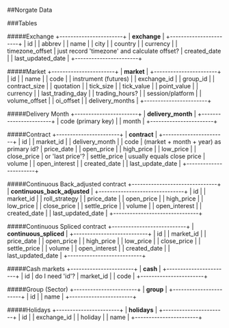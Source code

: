 ##Norgate Data

###Tables

#####Exchange
+-----------------------+
| **exchange**          |
+-----------------------+
| id                    |
| abbrev                |
| name                  |
| city                  |
| country               |
| currency              |
| timezone_offset       | just record 'timezone' and calculate offset?
| created_date          |
| last_updated_date     |
+-----------------------+

#####Market
+-----------------------+
| **market**            |
+-----------------------+
| id                    |
| name                  |
| code                  |
| instrument (futures)  |
| exchange_id           |
| group_id              |
| contract_size         |
| quotation             |
| tick_size             |
| tick_value            |
| point_value           |
| currency              |
| last_trading_day      |
| trading_hours?        |
| session/platform      |
| volume_offset         |
| oi_offset             |
| delivery_months       |
+-----------------------+

#####Delivery Month
+-----------------------+
| **delivery_month**    |
+-----------------------+
| code (primary key)    |
| month                 |
+-----------------------+

#####Contract
+-----------------------+
| **contract**          |
+-----------------------+
| id                    |
| market_id             |
| delivery_month        |
| code                  | (market + month + year) as primary id?
| price_date            |
| open_price            |
| high_price            |
| low_price             |
| close_price           | or 'last price'?
| settle_price          | usually equals close price
| volume                |
| open_interest         |
| created_date          |
| last_update_date      |
+-----------------------+

#####Continuous Back_adjusted contract
+-------------------------------+
| **continuous_back_adjusted**  |
+-------------------------------+
| id                            |
| market_id                     |
| roll_strategy                 |
| price_date                    |
| open_price                    |
| high_price                    |
| low_price                     |
| close_price                   |
| settle_price                  |
| volume                        |
| open_interest                 |
| created_date                  |
| last_updated_date             |
+-------------------------------+

#####Continuous Spliced contract
+---------------------------+
| **continuous_spliced**    |
+---------------------------+
| id                        |
| market_id                 |
| price_date                |
| open_price                |
| high_price                |
| low_price                 |
| close_price               |
| settle_price              |
| volume                    |
| open_interest             |
| created_date              |
| last_updated_date         |
+---------------------------+

#####Cash markets
+-----------------------+
| **cash**              |
+-----------------------+
| id                    | do I need 'id'?
| market_id             |
| code                  |
+-----------------------+

#####Group (Sector)
+-----------------------+
| **group**             |
+-----------------------+
| id                    |
| name                  |
+-----------------------+

#####Holidays
+-----------------------+
| **holidays**          |
+-----------------------+
| id                    |
| exchange_id           |
| holiday               |
| name                  |
+-----------------------+

